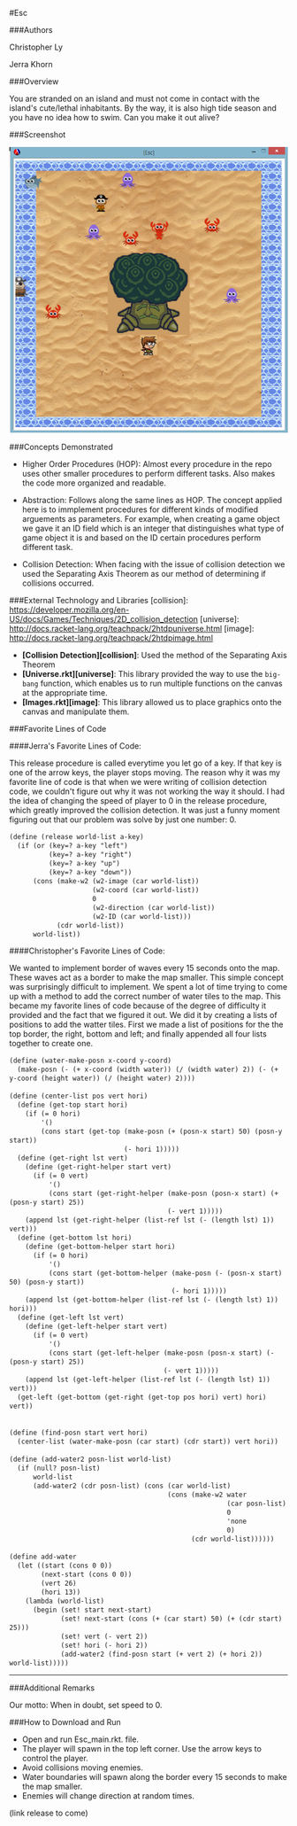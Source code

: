 #Esc

###Authors

Christopher Ly

Jerra Khorn

###Overview

You are stranded on an island and must not come in contact with the island's cute/lethal inhabitants. By the way, it is also high tide season and you have no idea how to swim. Can you make it out alive?

###Screenshot

![Alt text](https://github.com/oplS15projects/Esc/blob/master/Sceenshot_4-25-15.png)

###Concepts Demonstrated

- Higher Order Procedures (HOP): Almost every procedure in the repo uses other smaller procedures to perform different tasks. Also makes the code more organized and readable.

- Abstraction: Follows along the same lines as HOP. The concept applied here is to immplement procedures for different kinds of modified arguements as parameters. For example, when creating a game object we gave it an ID field which is an integer that distinguishes what type of game object it is and based on the ID certain procedures perform different task.

- Collision Detection: When facing with the issue of collision detection we used the Separating Axis Theorem as our method of determining if collisions occurred. 

###External Technology and Libraries
[collision]: https://developer.mozilla.org/en-US/docs/Games/Techniques/2D_collision_detection
[universe]: http://docs.racket-lang.org/teachpack/2htdpuniverse.html
[image]: http://docs.racket-lang.org/teachpack/2htdpimage.html

- **[Collision Detection][collision]**: Used the method of the Separating Axis Theorem 
- **[Universe.rkt][universe]**: This library provided the way to use the `big-bang` function, which enables us to run multiple functions on the canvas at the appropriate time.
- **[Images.rkt][image]**: This library allowed us to place graphics onto the canvas and manipulate them.

###Favorite Lines of Code

####Jerra's Favorite Lines of Code:

This release procedure is called everytime you let go of a key. If that key is one of the arrow keys,
the player stops moving. The reason why it was my favorite line of code is that when
we were writing of collision detection code, we couldn't figure out why it was not working the way it
should. I had the idea of changing the speed of player to 0 in the release procedure,
which greatly improved the collision detection. It was just a funny moment figuring out that our problem 
was solve by just one number: 0.

```
(define (release world-list a-key)
  (if (or (key=? a-key "left")
          (key=? a-key "right")
          (key=? a-key "up")
          (key=? a-key "down"))
      (cons (make-w2 (w2-image (car world-list))
                     (w2-coord (car world-list))
                     0
                     (w2-direction (car world-list))
                     (w2-ID (car world-list)))
            (cdr world-list))
      world-list))
```

####Christopher's Favorite Lines of Code:

We wanted to implement border of waves every 15 seconds onto the map. These waves act as a border to make the map smaller. This simple concept was surprisingly difficult to implement. We spent a lot of time trying to come up with a method to add the correct number of water tiles to the map. This became my favorite lines of code because of the degree of difficulty it provided and the fact that we figured it out. We did it by creating a lists of positions to add the watter tiles. First we made a list of positions for the the top border, the right, bottom and left; and finally appended all four lists together to create one.  

```
(define (water-make-posn x-coord y-coord)
  (make-posn (- (+ x-coord (width water)) (/ (width water) 2)) (- (+ y-coord (height water)) (/ (height water) 2))))

(define (center-list pos vert hori)
  (define (get-top start hori)
    (if (= 0 hori)
        '()
        (cons start (get-top (make-posn (+ (posn-x start) 50) (posn-y start))
                             (- hori 1)))))
  (define (get-right lst vert)
    (define (get-right-helper start vert)
      (if (= 0 vert)
          '()
          (cons start (get-right-helper (make-posn (posn-x start) (+ (posn-y start) 25))
                                        (- vert 1)))))
    (append lst (get-right-helper (list-ref lst (- (length lst) 1)) vert)))
  (define (get-bottom lst hori)
    (define (get-bottom-helper start hori)
      (if (= 0 hori)
          '()
          (cons start (get-bottom-helper (make-posn (- (posn-x start) 50) (posn-y start))
                                         (- hori 1)))))
    (append lst (get-bottom-helper (list-ref lst (- (length lst) 1)) hori)))
  (define (get-left lst vert)
    (define (get-left-helper start vert)
      (if (= 0 vert)
          '()
          (cons start (get-left-helper (make-posn (posn-x start) (- (posn-y start) 25))
                                       (- vert 1)))))
    (append lst (get-left-helper (list-ref lst (- (length lst) 1)) vert)))
  (get-left (get-bottom (get-right (get-top pos hori) vert) hori) vert))
  

(define (find-posn start vert hori)
  (center-list (water-make-posn (car start) (cdr start)) vert hori))

(define (add-water2 posn-list world-list)
  (if (null? posn-list)
      world-list
      (add-water2 (cdr posn-list) (cons (car world-list)
                                        (cons (make-w2 water
                                                       (car posn-list)
                                                       0
                                                       'none
                                                       0)
                                              (cdr world-list))))))
  
(define add-water
  (let ((start (cons 0 0))
        (next-start (cons 0 0))
        (vert 26)
        (hori 13))
    (lambda (world-list)
      (begin (set! start next-start)
             (set! next-start (cons (+ (car start) 50) (+ (cdr start) 25)))
             (set! vert (- vert 2))
             (set! hori (- hori 2))
             (add-water2 (find-posn start (+ vert 2) (+ hori 2)) world-list)))))
```
------

  
###Additional Remarks

Our motto: When in doubt, set speed to 0.

###How to Download and Run
- Open and run Esc_main.rkt. file.
- The player will spawn in the top left corner. Use the arrow keys to control the player.
- Avoid collisions moving enemies.
- Water boundaries will spawn along the border every 15 seconds to make the map smaller.
- Enemies will change direction at random times.

(link release to come)
